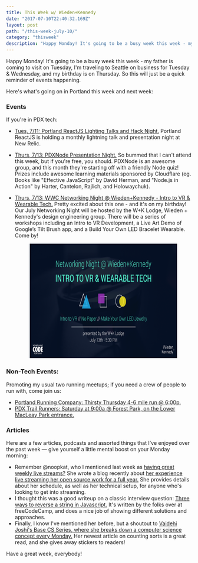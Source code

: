 ```yaml
---
title: This Week w/ Wieden+Kennedy
date: "2017-07-10T22:40:32.169Z"
layout: post
path: "/this-week-july-10/"
category: "thisweek"
description: "Happy Monday! It's going to be a busy week this week - my father is coming to visit on Tuesday, I'm traveling to Seattle on business for Tuesday & Wednesday, and my birthday is on Thursday."
---
```


Happy Monday! It's going to be a busy week this week - my father is coming to visit on Tuesday, I'm traveling to Seattle on business for Tuesday & Wednesday, and my birthday is on Thursday. So this will just be a quick reminder of events happening.

Here's what's going on in Portland this week and next week:

### Events

If you're in PDX tech:
* [Tues, 7/11: Portland ReactJS Lighting Talks and Hack Night.](https://www.meetup.com/Portland-ReactJS/events/241125197/) Portland ReactJS is holding a monthly lightning talk and presentation night at New Relic.
* [Thurs, 7/13: PDXNode Presentation Night.](https://www.meetup.com/pdxnode/events/238627202/) So bummed that I can't attend this week, but if you're free, you should. PDXNode is an awesome group, and this month they're starting off with a friendly Node quiz! Prizes include awesome learning materials sponsored by Cloudflare (eg. Books like "Effective JavaScript" by David Herman, and "Node.js in Action" by Harter, Cantelon, Rajlich, and Holowaychuk). 
* [Thurs, 7/13: WWC Networking Night @ Wieden+Kennedy - Intro to VR & Wearable Tech.](https://www.eventbrite.com/e/networking-night-wiedenkennedy-intro-to-vr-wearable-tech-tickets-35443175492) Pretty excited about this one - and it's on my birthday! Our July Networking Night will be hosted by the W+K Lodge, Wieden + Kennedy's design engineering group. There will be a series of workshops including an Intro to VR Development, a Live Art Demo of Google’s Tilt Brush app, and a Build Your Own LED Bracelet Wearable. Come by!

  <figure>
    <img style="height: 310px;" src="./july-networking-night.jpg" alt="July Networking Night">
  </figure>

### Non-Tech Events: 

Promoting my usual two running meetups; if you need a crew of people to run with, come join us:

* [Portland Running Company: Thirsty Thursday 4-6 mile run @ 6:00p.](https://www.meetup.com/Portland-Running-Co-Weekly-Group-Runs/events/238871360/)
* [PDX Trail Runners: Saturday at 9:00a @ Forest Park, on the Lower MacLeay Park entrance.](https://www.meetup.com/PDX-Trail-Runners/events/237741875/)

### Articles

Here are a few articles, podcasts and assorted things that I’ve enjoyed over the past week — give yourself a little mental boost on your Monday morning:

* Remember @noopkat, who I mentioned last week as [having great weekly live streams?](https://www.twitch.tv/videos/156064343) She wrote a blog recently about [her experience live streaming her open source work for a full year.](http://meow.noopkat.com/lessons-from-one-year-of-streaming-on-twitch/) She provides details about her schedule, as well as her technical setup, for anyone who's looking to get into streaming.
* I thought this was a good writeup on a classic interview question: [Three ways to reverse a string in Javascript.](https://medium.freecodecamp.org/how-to-reverse-a-string-in-javascript-in-3-different-ways-75e4763c68cb) It's written by the folks over at freeCodeCamp, and does a nice job of showing different solutions and approaches.
* Finally, I know I've mentioned her before, but a shoutout to [Vaidehi Joshi's Base CS Series, where she breaks down a computer science concept every Monday.](https://medium.com/basecs) Her newest article on counting sorts is a great read, and she gives away stickers to readers! 

Have a great week, everybody!